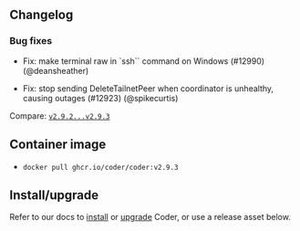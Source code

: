 ## Changelog

### Bug fixes

- Fix: make terminal raw in `ssh`` command on Windows
  (#12990) (@deansheather)

- Fix: stop sending DeleteTailnetPeer when coordinator is unhealthy, causing outages
  (#12923) (@spikecurtis)


Compare: [`v2.9.2...v2.9.3`](https://github.com/coder/coder/compare/v2.9.2...v2.9.3)

## Container image

- `docker pull ghcr.io/coder/coder:v2.9.3`

## Install/upgrade

Refer to our docs to [install](https://coder.com/docs/v2/latest/install) or [upgrade](https://coder.com/docs/v2/latest/admin/upgrade) Coder, or use a release asset below.
